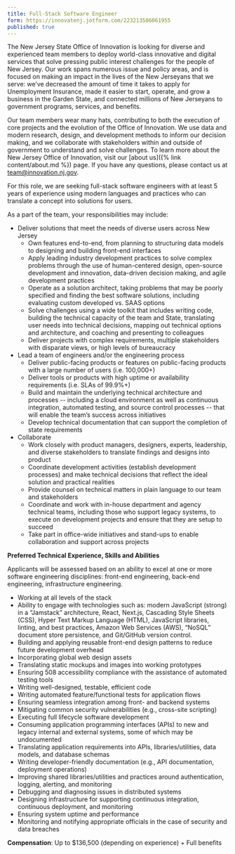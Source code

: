 ```yaml
---
title: Full-Stack Software Engineer
form: https://innovatenj.jotform.com/223213586061955
published: true
---
```


The New Jersey State Office of Innovation is looking for diverse and experienced team members to deploy world-class innovative and digital services that solve pressing public interest challenges for the people of New Jersey. Our work spans numerous issue and policy areas, and is focused on making an impact in the lives of the New Jerseyans that we serve: we’ve decreased the amount of time it takes to apply for Unemployment Insurance, made it easier to start, operate, and grow a business in the Garden State, and connected millions of New Jerseyans to government programs, services, and benefits.

Our team members wear many hats, contributing to both the execution of core projects and the evolution of the Office of Innovation. We use data and modern research, design, and development methods to inform our decision making, and we collaborate with stakeholders within and outside of government to understand and solve challenges. To learn more about the New Jersey Office of Innovation, visit our [about us]({% link content/about.md %}) page. If you have any questions, please contact us at [team@innovation.nj.gov](mailto:team@innovation.nj.gov).

For this role, we are seeking full-stack software engineers with at least 5 years of experience using modern languages and practices who can translate a concept into solutions for users.

As a part of the team, your responsibilities may include:

- Deliver solutions that meet the needs of diverse users across New Jersey
  - Own features end-to-end, from planning to structuring data models to designing and building front-end interfaces
  - Apply leading industry development practices to solve complex problems through the use of human-centered design, open-source development and innovation, data-driven decision making, and agile development practices
  - Operate as a solution architect, taking problems that may be poorly specified and finding the best software solutions, including evaluating custom developed vs. SAAS options
  - Solve challenges using a wide toolkit that includes writing code, building the technical capacity of the team and State, translating user needs into technical decisions, mapping out technical options and architecture, and coaching and presenting to colleagues
  - Deliver projects with complex requirements, multiple stakeholders with disparate views, or high levels of bureaucracy
- Lead a team of engineers and/or the engineering process
  - Deliver public-facing products or features on public-facing products with a large number of users (i.e. 100,000+)
  - Deliver tools or products with high uptime or availability requirements (i.e. SLAs of 99.9%+)
  - Build and maintain the underlying technical architecture and processes -- including a cloud environment as well as continuous integration, automated testing, and source control processes -- that will enable the team’s success across initiatives
  - Develop technical documentation that can support the completion of state requirements
- Collaborate
  - Work closely with product managers, designers, experts, leadership, and diverse stakeholders to translate findings and designs into product
  - Coordinate development activities (establish development processes) and make technical decisions that reflect the ideal solution and practical realities
  - Provide counsel on technical matters in plain language to our team and stakeholders
  - Coordinate and work with in-house department and agency technical teams, including those who support legacy systems, to execute on development projects and ensure that they are setup to succeed
  - Take part in office-wide initiatives and stand-ups to enable collaboration and support across projects

**Preferred Technical Experience, Skills and Abilities**

Applicants will be assessed based on an ability to excel at one or more software engineering disciplines: front-end engineering, back-end engineering, infrastructure engineering.

- Working at all levels of the stack
- Ability to engage with technologies such as: modern JavaScript (strong) in a “Jamstack” architecture, React, Next.js, Cascading Style Sheets (CSS), Hyper Text Markup Language (HTML), JavaScript libraries, linting, and best practices, Amazon Web Services (AWS), “NoSQL” document store persistence, and Git/GitHub version control.
- Building and applying reusable front-end design patterns to reduce future development overhead
- Incorporating global web design assets
- Translating static mockups and images into working prototypes
- Ensuring 508 accessibility compliance with the assistance of automated testing tools
- Writing well-designed, testable, efficient code
- Writing automated feature/functional tests for application flows
- Ensuring seamless integration among front- and backend systems
- Mitigating common security vulnerabilities (e.g., cross-site scripting)
- Executing full lifecycle software development
- Consuming application programming interfaces (APIs) to new and legacy internal and external systems, some of which may be undocumented
- Translating application requirements into APIs, libraries/utilities, data models, and database schemas
- Writing developer-friendly documentation (e.g., API documentation, deployment operations)
- Improving shared libraries/utilities and practices around authentication, logging, alerting, and monitoring
- Debugging and diagnosing issues in distributed systems
- Designing infrastructure for supporting continuous integration, continuous deployment, and monitoring
- Ensuring system uptime and performance
- Monitoring and notifying appropriate officials in the case of security and data breaches

**Compensation**: Up to $136,500 (depending on experience) + Full benefits
